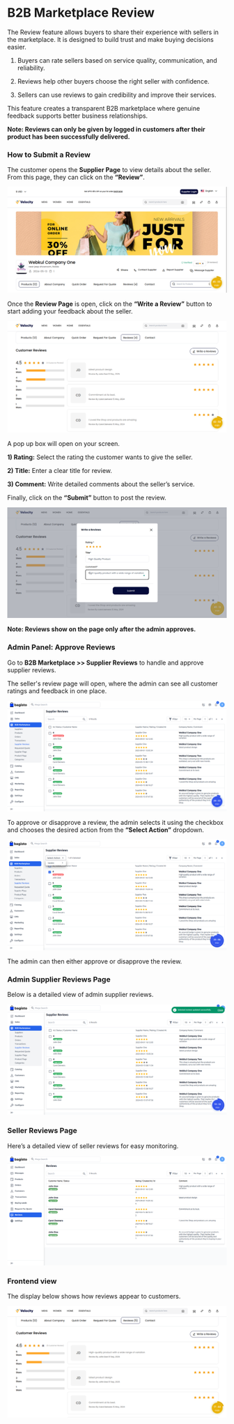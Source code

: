 # B2B Marketplace Review

The Review feature allows buyers to share their experience with sellers in the marketplace. It is designed to build trust and make buying decisions easier.

1) Buyers can rate sellers based on service quality, communication, and reliability.

2) Reviews help other buyers choose the right seller with confidence.

3) Sellers can use reviews to gain credibility and improve their services.

This feature creates a transparent B2B marketplace where genuine feedback supports better business relationships.

**Note: Reviews can only be given by logged in customers after their product has been successfully delivered.**

### How to Submit a Review

The customer opens the **Supplier Page** to view details about the seller. From this page, they can click on the **“Review”**.

 ![b2b-marketplace](../../assets/2.2.0/images/b2b-marketplace/1-seller-profile-page.png)

Once the **Review Page** is open, click on the **“Write a Review”** button to start adding your feedback about the seller.

 ![b2b-marketplace](../../assets/2.2.0/images/b2b-marketplace/2-write-a-review.png)

A pop up box will open on your screen.

**1) Rating:** Select the rating the customer wants to give the seller.

**2) Title:** Enter a clear title for review.

**3) Comment:** Write detailed comments about the seller’s service.

Finally, click on the **“Submit”** button to post the review.

 ![b2b-marketplace](../../assets/2.2.0/images/b2b-marketplace/3-review-msg.png)

**Note: Reviews show on the page only after the admin approves.**

### Admin Panel: Approve Reviews

Go to **B2B Marketplace >> Supplier Reviews** to handle and approve supplier reviews.

The seller's review page will open, where the admin can see all customer ratings and feedback in one place.

 ![b2b-marketplace](../../assets/2.2.0/images/b2b-marketplace/4-review-unapproved-state.png)

To approve or disapprove a review, the admin selects it using the checkbox and chooses the desired action from the **“Select Action”** dropdown. 

 ![b2b-marketplace](../../assets/2.2.0/images/b2b-marketplace/5-select-action.png)

The admin can then either approve or disapprove the review.

### Admin Supplier Reviews Page

Below is a detailed view of admin supplier reviews.

 ![b2b-marketplace](../../assets/2.2.0/images/b2b-marketplace/6-approved.png)

### Seller Reviews Page

Here’s a detailed view of seller reviews for easy monitoring.

 ![b2b-marketplace](../../assets/2.2.0/images/b2b-marketplace/7-supplier-review.png)

### Frontend view

The display below shows how reviews appear to customers.

 ![b2b-marketplace](../../assets/2.2.0/images/b2b-marketplace/8-review-at-frontend.png)
